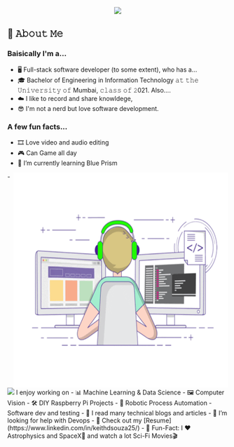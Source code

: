 <p align="center">
    <img src="https://github.com/KeithDsouza25/KeithDsouza25//raw/main/assets/final.gif">
  </p>
<!--
<!--
-->

## 📖 𝙰𝚋𝚘𝚞𝚝 𝙼𝚎

### Baisically I'm a...

- 🖥️ Full-stack software developer (to some extent), who has a... 
- 🎓 Bachelor of Engineering in Information Technology 𝚊𝚝 𝚝𝚑𝚎 𝚄𝚗𝚒𝚟𝚎𝚛𝚜𝚒𝚝𝚢 𝚘𝚏 Mumbai, 𝚌𝚕𝚊𝚜𝚜 𝚘𝚏 𝟸021. Also....
- ☁️ I like to record and share knowldege, 
- 😎 I'm not a nerd but love software development.

### A few fun facts...

- 🎞️  Love video and audio editing
- 🎮  Can Game all day
- 🌱 I’m currently learning Blue Prism
<img width="490" height="490" src="https://github.com/KeithDsouza25/KeithDsouza25//raw/main/assets/coder.gif" align=right>
- <img src="https://media.giphy.com/media/WUlplcMpOCEmTGBtBW/giphy.gif" width="20">  I enjoy working on
  - 📊 Machine Learning & Data Science
  - 🖼 Computer Vision
  - 🛠 DIY Raspberry Pi Projects
  - 🤖 Robotic Process Automation
  - Software dev and testing
- 📝 I read many technical blogs and articles
- 🤔 I’m looking for help with Devops
- 📙 Check out my [Resume](https://www.linkedin.com/in/keithdsouza25/)
- 🎉 Fun-Fact: I ❤️ Astrophysics and SpaceX🚀 and watch a lot Sci-Fi Movies🎬
